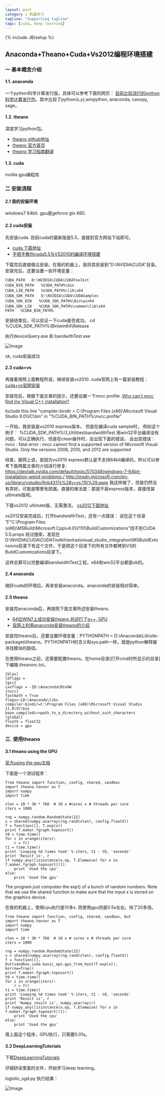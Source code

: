 ```yaml
---
layout: post
category : 机器学习
tagline: "Supporting tagline"
tags: [cuda, deep learning]
---
```

{% include JB/setup %}


## Anaconda+Theano+Cuda+Vs2012编程环境搭建

### 一 基本概念介绍 ###

#### 1.1. anaconda
  一个python科学计算发行版，具体可以参考下面的网页：
  [目前比较流行的python科学计算发行包](http://blog.csdn.net/rumswell/article/details/8927603)。其中比较了python(x,y),winpython, anaconda, canopy, sage。

#### 1.2. theano

深度学习python包。

- [theano github地址](https://github.com/Theano/Theano)
- [theano 官方首页](http://deeplearning.net/software/theano/)
- [theano 学习指南翻译](http://www.cnblogs.com/xueliangliu/archive/2013/04/03/2997437.html)

#### 1.3. cuda

nvidia gpu编程库

### 二 安装流程

#### 2.1 我的安装环境
windows7 64bit. gpu是geforce gtx 660.

#### 2.2 cuda安装 ####
先安装cuda. 目前cuda的最新版是5.5，直接到官方网站下站即可。

- [cuda 下载地址](https://developer.nvidia.com/cuda-downloads)
- [手把手教你cuda5.5与VS2010的编译环境搭建](http://blog.csdn.net/yeyang911/article/details/17450963)

下载完后直接傻瓜安装。在我的机器上，我将其安装到"D:\NVIDIA\CUDA"目录。
安装完后，还要设置一些环境变量：

    CUDA_PATH   D:\NVIDIA\CUDA\CUDAToolkit
    CUDA_BIN_PATH　　%CUDA_PATH%\bin
    CUDA_LIB_PATH　　%CUDA_PATH%\lib\x64
    CUDA_SDK_PATH　　D:\NVIDIA\CUDA\CUDASamples
    CUDA_SDK_BIN　　%CUDA_SDK_PATH%\Bin\win64
    CUDA_SDK_LIB　　%CUDA_SDK_PATH%\common\lib\x64
    PATH   %CUDA_BIN_PATH%

安装结束后，可以验证一下cuda是否成功。
cd %CUDA_SDK_PATH%\Bin\win64\Release

执行deviceQuery.exe 和 bandwithTest.exe

![Image](https://raw.githubusercontent.com/zzbased/zzbased.github.com/master/_posts/images/cuda_installed_result.png)

ok, cuda安装成功

#### 2.3 cuda+vs ###

再接着按照上面教程所说，继续安装vs2010.
cuda官网上有一篇安装教程：
[cuda+vs官网安装](http://docs.nvidia.com/cuda/cuda-getting-started-guide-for-microsoft-windows/)

安装完后，根据下面文章的提示，还要设置一下nvcc.profile.
[Why can't nvcc find my Visual C++ installation?](http://stackoverflow.com/questions/2760374/why-cant-nvcc-find-my-visual-c-installation)

Include this line
  "compiler-bindir = C:\Program Files (x86)\Microsoft Visual Studio 9.0\VC\bin"
in
  "%CUDA_BIN_PATH%\nvcc.profile"

一开始，我安装是vs2010 express版本。
但是在编译cuda sample时，
例如这个例子： %CUDA_SDK_PATH%\1_Utilities\bandwidthTest
用win32平台编译没有问题，可以正确执行，但是在clean操作时，会出现下面的错误。
会出现错误： nvcc : fatal error : nvcc cannot find a supported version of Microsoft Visual Studio. Only the versions 2008, 2010, and 2012 are supported

经查，据网上说，是因为vs2010 express默认是不支持64bit编译的，所以可以参考下面两篇文章的介绍进行修复:
https://devtalk.nvidia.com/default/topic/570348/windows-7-64bit-installation-weird-problems-/
http://msdn.microsoft.com/en-us/library/vstudio/9yb4317s%28v=vs.110%29.aspx
我这样做了，但是仍然没有弄好。可能是哪里有疏漏。直接的做法是：那就不装express版本，直接改装ultimate版吧。

下载vs2012 ultimate版，无需激活。
[vs2012下载地址](http://www.edencx.com/visualstudio2012.html)

vs2012安装完成后，打开bandwidthTest，还有一点错误：
说在这个目录下"C:\Program Files (x86)\MSBuild\Microsoft.Cpp\v4.0\V110\BuildCustomizations"找不到CUDA 5.5.props
经过搜索，发现在D:\NVIDIA\CUDA\CUDAToolkit\extras\visual_studio_integration\MSBuildExtensions目录下有这个文件，于是把这个目录下的所有文件都拷到VS的BuildCustomizations目录下。

这样总算可以完整编译bandwidthTest工程，x64和win32平台都是ok的。

#### 2.4 anaconda ####
搞好cuda的环境后，再来安装anaconda。anaconda的安装相对简单。

#### 2.5 theana ####
安装完anaconda后，再按照下面文章所述安装theano.

- [64位WIN7上成功安装theano,并运行了g++, GPU](http://blog.csdn.net/yeyang911/article/details/16357133)
- [官网上利用anaconda安装theano的介绍](http://deeplearning.net/software/theano/install.html#windows-anaconda)

安装完theano后，还要设置环境变量：PYTHONPATH = D:\Anaconda\Lib\site-packages\theano。PYTHONPATH的含义和sys.path一样，就是python解释器寻找模块的路径。

在使用theano之前，还需要配置theano。在home目录[打开cmd时所显示的目录]下编辑.theanorc.txt。

	[blas]
	ldflags =
	[gcc]
	cxxflags = -ID:\Anaconda\MinGW
	[nvcc]
	fastmath = True
	flags=-LD:\Anaconda\libs
	compiler-bindir=C:\Program Files (x86)\Microsoft Visual Studio 11.0\VC\bin
	base_compiledir=path_to_a_directory_without_such_characters
	[global]
	floatX = float32
	device = gpu

### 三. 使用theano ###

#### 3.1 theano using the GPU

[官方using the gpu文档](http://deeplearning.net/software/theano/tutorial/using_gpu.html#using-gpu)

下面是一个测试程序：

    from theano import function, config, shared, sandbox
    import theano.tensor as T
    import numpy
    import time

    vlen = 10 * 30 * 768  # 10 x #cores x # threads per core
    iters = 1000

    rng = numpy.random.RandomState(22)
    x = shared(numpy.asarray(rng.rand(vlen), config.floatX))
    f = function([], T.exp(x))
    print f.maker.fgraph.toposort()
    t0 = time.time()
    for i in xrange(iters):
        r = f()
    t1 = time.time()
    print 'Looping %d times took' % iters, t1 - t0, 'seconds'
    print 'Result is', r
    if numpy.any([isinstance(x.op, T.Elemwise) for x in f.maker.fgraph.toposort()]):
        print 'Used the cpu'
    else:
        print 'Used the gpu'


The program just computes the exp() of a bunch of random numbers. Note that we use the shared function to make sure that the input x is stored on the graphics device.

在我的机器上，使用cpu执行是10多s. 而使用gpu则是0.5s左右。快了20多倍。

    from theano import function, config, shared, sandbox, Out
    import theano.tensor as T
    import numpy
    import time

    vlen = 10 * 30 * 768  # 10 x # cores x # threads per core
    iters = 1000

    rng = numpy.random.RandomState(22)
    x = shared(numpy.asarray(rng.rand(vlen), config.floatX))
    f = function([],
    Out(sandbox.cuda.basic_ops.gpu_from_host(T.exp(x)),
    borrow=True))
    print f.maker.fgraph.toposort()
    t0 = time.time()
    for i in xrange(iters):
        r = f()
    t1 = time.time()
    print 'Looping %d times took' % iters, t1 - t0, 'seconds'
    print 'Result is', r
    print 'Numpy result is', numpy.asarray(r)
    if numpy.any([isinstance(x.op, T.Elemwise) for x in f.maker.fgraph.toposort()]):
        print 'Used the cpu'
    else:
        print 'Used the gpu'

用上面这个程序，GPU执行，只需要0.01s。

#### 3.2 DeepLearningTutorials ####

下载[DeepLearningTutorials](https://github.com/lisa-lab/DeepLearningTutorials)

仔细研读里面的文件，开始学习deep learning。

logistic_sgd.py 执行结果：

![Image](https://raw.githubusercontent.com/zzbased/zzbased.github.com/master/_posts/images/theano_lr_result.png)
